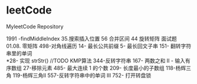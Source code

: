 # leetCode
MyleetCode Repository


1991 -findMiddleIndex
35.搜索插入位置
56 合并区间
44 旋转矩阵
面试题 01.08. 零矩阵
498-对角线遍历
14- 最长公共前缀
5- 最长回文子串
151- 翻转字符串里的单词  
*28- 实现 strStr()  //TODO KMP算法
344-反转字符串
167- 两数之和 II - 输入有序数组
27-移除元素
485- 最大连续 1 的个数
209- 长度最小的子数组
118-杨辉三角
119-杨辉三角II
557-反转字符串中的单词 III
752- 打开转盘锁